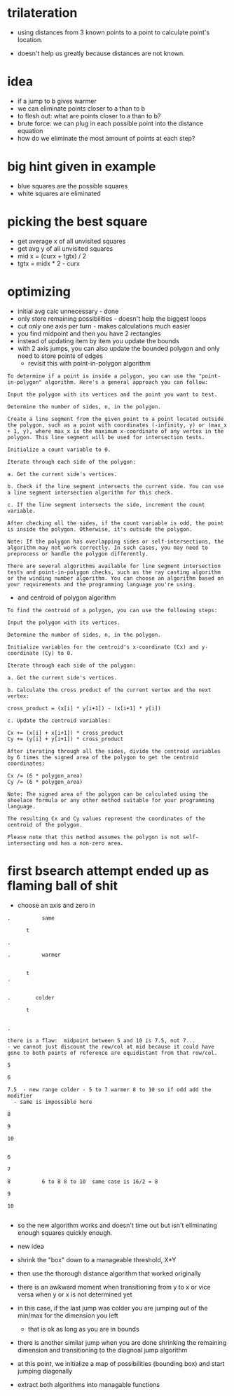 # trilateration

- using distances from 3 known points to a point to calculate point's location.

- doesn't help us greatly because distances are not known.

# idea

- if a jump to b gives warmer
- we can eliminate points closer to a than to b
- to flesh out: what are points closer to a than to b?
- brute force: we can plug in each possible point into the distance equation
- how do we eliminate the most amount of points at each step?

# big hint given in example

- blue squares are the possible squares
- white squares are eliminated

# picking the best square

- get average x of all unvisited squares
- get avg y of all unvisited squares
- mid x = (curx + tgtx) / 2
- tgtx = midx \* 2 - curx

# optimizing

- initial avg calc unnecessary - done
- only store remaining possibilities - doesn't help the biggest loops
- cut only one axis per turn - makes calculations much easier
- you find midpoint and then you have 2 rectangles
- instead of updating item by item you update the bounds
- with 2 axis jumps, you can also update the bounded polygon and only need to store points of edges
  - revisit this with point-in-polygon algorithm

```
To determine if a point is inside a polygon, you can use the "point-in-polygon" algorithm. Here's a general approach you can follow:

Input the polygon with its vertices and the point you want to test.

Determine the number of sides, n, in the polygon.

Create a line segment from the given point to a point located outside the polygon, such as a point with coordinates (-infinity, y) or (max_x + 1, y), where max_x is the maximum x-coordinate of any vertex in the polygon. This line segment will be used for intersection tests.

Initialize a count variable to 0.

Iterate through each side of the polygon:

a. Get the current side's vertices.

b. Check if the line segment intersects the current side. You can use a line segment intersection algorithm for this check.

c. If the line segment intersects the side, increment the count variable.

After checking all the sides, if the count variable is odd, the point is inside the polygon. Otherwise, it's outside the polygon.

Note: If the polygon has overlapping sides or self-intersections, the algorithm may not work correctly. In such cases, you may need to preprocess or handle the polygon differently.

There are several algorithms available for line segment intersection tests and point-in-polygon checks, such as the ray casting algorithm or the winding number algorithm. You can choose an algorithm based on your requirements and the programming language you're using.
```

- and centroid of polygon algorithm

```
To find the centroid of a polygon, you can use the following steps:

Input the polygon with its vertices.

Determine the number of sides, n, in the polygon.

Initialize variables for the centroid's x-coordinate (Cx) and y-coordinate (Cy) to 0.

Iterate through each side of the polygon:

a. Get the current side's vertices.

b. Calculate the cross product of the current vertex and the next vertex:

cross_product = (x[i] * y[i+1]) - (x[i+1] * y[i])

c. Update the centroid variables:

Cx += (x[i] + x[i+1]) * cross_product
Cy += (y[i] + y[i+1]) * cross_product

After iterating through all the sides, divide the centroid variables by 6 times the signed area of the polygon to get the centroid coordinates:

Cx /= (6 * polygon_area)
Cy /= (6 * polygon_area)

Note: The signed area of the polygon can be calculated using the shoelace formula or any other method suitable for your programming language.

The resulting Cx and Cy values represent the coordinates of the centroid of the polygon.

Please note that this method assumes the polygon is not self-intersecting and has a non-zero area.
```

# first bsearch attempt ended up as flaming ball of shit

- choose an axis and zero in
```
.          same

      t

.

.          warmer


      t
.


.        colder

      t


.

there is a flaw:  midpoint between 5 and 10 is 7.5, not 7...
- we cannot just discount the row/col at mid because it could have gone to both points of reference are equidistant from that row/col.

5

6

7.5  - new range colder - 5 to 7 warmer 8 to 10 so if odd add the modifier
  - same is impossible here

8

9

10


6

7

8          6 to 8 8 to 10  same case is 16/2 = 8

9

10


```

- so the new algorithm works and doesn't time out but isn't eliminating enough squares quickly enough.
- new idea
- shrink the "box" down to a manageable threshold, X*Y
- then use the thorough distance algorithm that worked originally
- there is an awkward moment when transitioning from y to x or vice versa when y or x is not determined yet
- in this case, if the last jump was colder you are jumping out of the min/max for the dimension you left
  - that is ok as long as you are in bounds
- there is another similar jump when you are done shrinking the remaining dimension and transitioning to the diagnoal jump algorithm
- at this point, we initialize a map of possibilities (bounding box) and start jumping diagonally

- extract both algorithms into managable functions